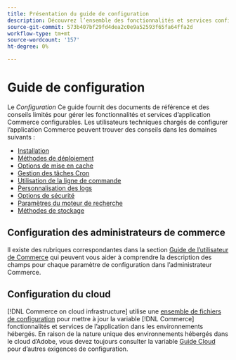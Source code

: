 ```yaml
---
title: Présentation du guide de configuration
description: Découvrez l’ensemble des fonctionnalités et services configurables pour votre application Adobe Commerce ou Magento Open Source.
source-git-commit: 573b407bf29fd4dea2c0e9a52593f65fa64ffa2d
workflow-type: tm+mt
source-wordcount: '157'
ht-degree: 0%

---
```



# Guide de configuration

Le _Configuration_ Ce guide fournit des documents de référence et des conseils limités pour gérer les fonctionnalités et services d’application Commerce configurables. Les utilisateurs techniques chargés de configurer l’application Commerce peuvent trouver des conseils dans les domaines suivants :

- [Installation](../configuration/bootstrap/initialization.md)
- [Méthodes de déploiement](../configuration/deployment/overview.md)
- [Options de mise en cache](../configuration/cache/caching-overview.md)
- [Gestion des tâches Cron](../configuration/cron/custom-cron.md)
- [Utilisation de la ligne de commande](../configuration/cli/config-cli.md)
- [Personnalisation des logs](../configuration/logs/custom-logging.md)
- [Options de sécurité](../configuration/security/overview.md)
- [Paramètres du moteur de recherche](../configuration/search/configure-search-engine.md)
- [Méthodes de stockage](../configuration/storage/memcached.md)

## Configuration des administrateurs de commerce

Il existe des rubriques correspondantes dans la section [Guide de l’utilisateur de Commerce](https://docs.magento.com/user-guide/stores/configuration.html) qui peuvent vous aider à comprendre la description des champs pour chaque paramètre de configuration dans l’administrateur Commerce.

## Configuration du cloud

[!DNL Commerce on cloud infrastructure] utilise une [ensemble de fichiers de configuration](https://devdocs.magento.com/cloud/env/environments.html) pour mettre à jour la variable [!DNL Commerce] fonctionnalités et services de l’application dans les environnements hébergés. En raison de la nature unique des environnements hébergés dans le cloud d’Adobe, vous devez toujours consulter la variable [Guide Cloud](https://devdocs.magento.com/cloud/bk-cloud.html) pour d’autres exigences de configuration.
